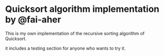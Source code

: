 # Quicksort algorithm implementation by @fai-aher

This is my own implementation of the recursive sorting algorithm of Quicksort.

it includes a testing section for anyone who wants to try it.

